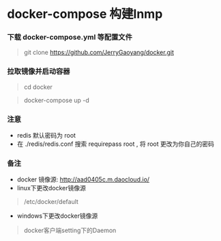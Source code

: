 # docker-compose 构建lnmp

### 下载 docker-compose.yml 等配置文件
> git clone https://github.com/JerryGaoyang/docker.git

### 拉取镜像并启动容器
> cd docker

> docker-compose up -d

### 注意
* redis 默认密码为 root
* 在 ./redis/redis.conf 搜索 requirepass root , 将 root 更改为你自己的密码

### 备注
* docker 镜像源: http://aad0405c.m.daocloud.io/
* linux下更改docker镜像源
> /etc/docker/default 
* windows下更改docker镜像源
> docker客户端setting下的Daemon
